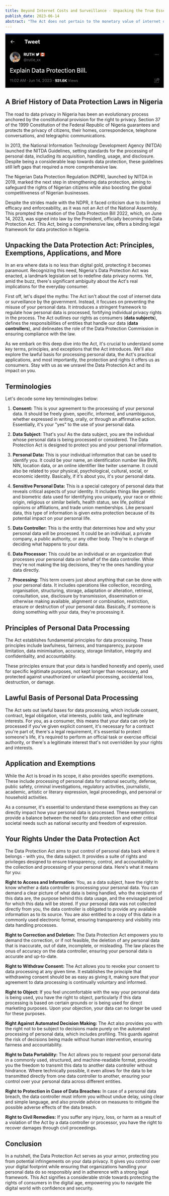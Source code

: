 ```yaml
---
title: Beyond Internet Costs and Surveillance - Unpacking the True Essence of the Data Protection Act for Consumers
publish_date: 2023-06-14
abstract: "The Act does not pertain to the monetary value of internet data or government surveillance; rather, it serves to forestall the misuse of personal data. The legislation seeks to impose a robust legal structure that manages personal data processing, thus preserving individuals' privacy rights. The Act details the privileges of the data subjects (consumers), the obligations of the data controllers (entities managing data), and the role of the Data Protection Commission (regulator) in ensuring adherence to the law. This article aims to elucidate the pivotal elements of the Data Protection Act, particularly as they pertain to consumers."
---
```



<img src="first/ruth.png"/>

## A Brief History of Data Protection Laws in Nigeria
The road to data privacy in Nigeria has been an evolutionary process anchored by the constitutional provision for the right to privacy. Section 37 of the 1999 Constitution of the Federal Republic of Nigeria guarantees and protects the privacy of citizens, their homes, correspondence, telephone conversations, and telegraphic communications.

In 2013, the National Information Technology Development Agency (NITDA) launched the NITDA Guidelines, setting standards for the processing of personal data, including its acquisition, handling, usage, and disclosure. Despite being a considerable leap towards data protection, these guidelines still left gaps that required a more comprehensive law.

The Nigerian Data Protection Regulation (NDPR), launched by NITDA in 2019, marked the next step in strengthening data protection, aiming to safeguard the rights of Nigerian citizens while also boosting the global competitiveness of Nigerian businesses.

Despite the strides made with the NDPR, it faced criticism due to its limited efficacy and enforceability, as it was not an Act of the National Assembly. This prompted the creation of the Data Protection Bill 2022, which, on June 14, 2023, was signed into law by the President, officially becoming the Data Protection Act. This Act, being a comprehensive law, offers a binding legal framework for data protection in Nigeria.


## Unpacking the Data Protection Act: Principles, Exemptions, Applications, and More
In an era where data is no less than digital gold, protecting it becomes paramount. Recognizing this need, Nigeria's Data Protection Act was enacted, a landmark legislation set to redefine data privacy norms. Yet, amid the buzz, there's significant ambiguity about the Act's real implications for the everyday consumer.

First off, let's dispel the myths: The Act isn't about the cost of internet data or surveillance by the government. Instead, it focuses on preventing the misuse of your personal data. It introduces a stringent framework to regulate how personal data is processed, fortifying individual privacy rights in the process. The Act outlines our rights as consumers (**data subjects**), defines the responsibilities of entities that handle our data (**data controllers**), and delineates the role of the Data Protection Commission in ensuring compliance with the law.

As we embark on this deep dive into the Act, it's crucial to understand some key terms, principles, and exceptions that the Act introduces. We'll also explore the lawful basis for processing personal data, the Act's practical applications, and most importantly, the protection and rights it offers us as consumers. Stay with us as we unravel the Data Protection Act and its impact on you.

## Terminologies
Let's decode some key terminologies below:

1. **Consent:** This is your agreement to the processing of your personal data. It should be freely given, specific, informed, and unambiguous, whether expressed in writing, orally, or through an affirmative action. Essentially, it's your "yes" to the use of your personal data.

2. **Data Subject:** That's you! As the data subject, you are the individual whose personal data is being processed or considered. The Data Protection Act is designed to protect you and your personal information.

3. **Personal Data:** This is your individual information that can be used to identify you. It could be your name, an identification number like BVN, NIN, location data, or an online identifier like twiter username. It could also be related to your physical, psychological, cultural, social, or economic identity. Basically, if it's about you, it's your personal data.

4. **Sensitive Personal Data:** This is a special category of personal data that reveals critical aspects of your identity. It includes things like genetic and biometric data used for identifying you uniquely, your race or ethnic origin, religious or similar beliefs, health status, sex life, political opinions or affiliations, and trade union memberships. Like persoanl data, this type of information is given extra protection because of its potential impact on your personal life.

5. **Data Controller:** This is the entity that determines how and why your personal data will be processed. It could be an individual, a private company, a public authority, or any other body. They're in charge of deciding what happens to your data.

6. **Data Processor:** This could be an individual or an organization that processes your personal data on behalf of the data controller. While they're not making the big decisions, they're the ones handling your data directly.

7. **Processing:** This term covers just about anything that can be done with your personal data. It includes operations like collection, recording, organisation, structuring, storage, adaptation or alteration, retrieval, consultation, use, disclosure by transmission, dissemination or otherwise making available, alignment or combination, restriction, erasure or destruction of your personal data. Basically, if someone is doing something with your data, they're processing it.

## Principles of Personal Data Processing
The Act establishes fundamental principles for data processing. These principles include lawfulness, fairness, and transparency, purpose limitation, data minimisation, accuracy, storage limitation, integrity and confidentiality, and accountability.

These principles ensure that your data is handled honestly and openly, used for specific legitimate purposes, not kept longer than necessary, and protected against unauthorized or unlawful processing, accidental loss, destruction, or damage.

## Lawful Basis of Personal Data Processing
The Act sets out lawful bases for data processing, which include consent, contract, legal obligation, vital interests, public task, and legitimate interests. For you, as a consumer, this means that your data can only be processed if you've given explicit consent, it's necessary for a contract you're part of, there's a legal requirement, it's essential to protect someone's life, it's required to perform an official task or exercise official authority, or there's a legitimate interest that's not overridden by your rights and interests.

## Application and Exemptions
While the Act is broad in its scope, it also provides specific exemptions. These include processing of personal data for national security, defense, public safety, criminal investigations, regulatory activities, journalistic, academic, artistic or literary expression, legal proceedings, and personal or household activities.

As a consumer, it's essential to understand these exemptions as they can directly impact how your personal data is processed. These exemptions provide a balance between the need for data protection and other critical societal needs such as national security and freedom of expression.

## Your Rights Under the Data Protection Act
The Data Protection Act aims to put control of personal data back where it belongs - with you, the data subject. It provides a suite of rights and privileges designed to ensure transparency, control, and accountability in the collection and processing of your personal data. Here's what it means for you:

**Right to Access and Information:** You, as a data subject, have the right to know whether a data controller is processing your personal data. You can demand a clear picture of what data is being handled, who the recipients of this data are, the purpose behind this data usage, and the envisaged period for which this data will be stored. If your personal data was not collected directly from you, the data controller is obligated to provide any available information as to its source. You are also entitled to a copy of this data in a commonly used electronic format, ensuring transparency and visibility into data handling processes.

**Right to Correction and Deletion:** The Data Protection Act empowers you to demand the correction, or if not feasible, the deletion of any personal data that is inaccurate, out of date, incomplete, or misleading. The law places the onus of accuracy on the data controller, ensuring your personal data is accurate and up-to-date.

**Right to Withdraw Consent:** The Act allows you to revoke your consent to data processing at any given time. It establishes the principle that withdrawing consent should be as easy as giving it, making sure that your agreement to data processing is continually voluntary and informed.

**Right to Object:** If you feel uncomfortable with the way your personal data is being used, you have the right to object, particularly if this data processing is based on certain grounds or is being used for direct marketing purposes. Upon your objection, your data can no longer be used for these purposes.

**Right Against Automated Decision Making:** The Act also provides you with the right not to be subject to decisions made purely on the automated processing of personal data, which includes profiling. This guards against the risk of decisions being made without human intervention, ensuring fairness and accountability.

**Right to Data Portability:** The Act allows you to request your personal data in a commonly used, structured, and machine-readable format, providing you the freedom to transmit this data to another data controller without hindrance. Where technically possible, it even allows for the data to be transmitted directly from one data controller to another, ensuring your control over your personal data across different entities.

**Right to Protection in Case of Data Breaches:** In case of a personal data breach, the data controller must inform you without undue delay, using clear and simple language, and also provide advice on measures to mitigate the possible adverse effects of the data breach.

**Right to Civil Remedies:** If you suffer any injury, loss, or harm as a result of a violation of the Act by a data controller or processor, you have the right to recover damages through civil proceedings.

## Conclusion
In a nutshell, the Data Protection Act serves as your armor, protecting you from potential infringements on your data privacy. It gives you control over your digital footprint while ensuring that organizations handling your personal data do so responsibly and in adherence with a strong legal framework. This Act signifies a considerable stride towards protecting the rights of consumers in the digital age, empowering you to navigate the digital world with confidence and security.







